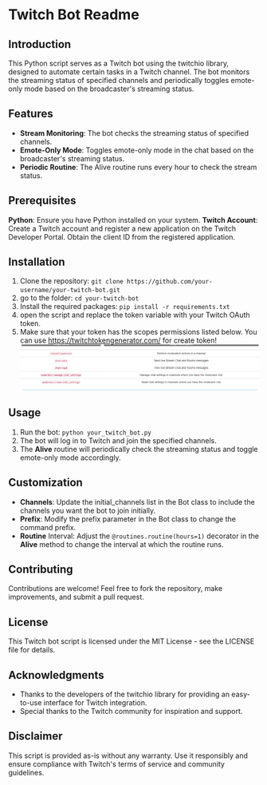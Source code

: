 
# Twitch Bot Readme
## Introduction
This Python script serves as a Twitch bot using the twitchio library, designed to automate certain tasks in a Twitch channel. The bot monitors the streaming status of specified channels and periodically toggles emote-only mode based on the broadcaster's streaming status.

## Features
* **Stream Monitoring**: The bot checks the streaming status of specified channels.
* **Emote-Only Mode**: Toggles emote-only mode in the chat based on the broadcaster's streaming status.
* **Periodic Routine**: The Alive routine runs every hour to check the stream status.
## Prerequisites
**Python**: Ensure you have Python installed on your system.
**Twitch Account**: Create a Twitch account and register a new application on the Twitch Developer Portal. Obtain the client ID from the registered application.
## Installation
1) Clone the repository:
`git clone https://github.com/your-username/your-twitch-bot.git`
2) go to the folder: `cd your-twitch-bot`
3) Install the required packages:
`pip install -r requirements.txt`
4) open the script and replace the token variable with your Twitch OAuth token.
5) Make sure that your token has the scopes permissions listed below. You can use https://twitchtokengenerator.com/ for create token! ![](Images/Permissions.png)
## Usage
1) Run the bot:
`python your_twitch_bot.py`
2) The bot will log in to Twitch and join the specified channels.
3) The **Alive** routine will periodically check the streaming status and toggle emote-only mode accordingly.
## Customization
* **Channels**: Update the initial_channels list in the Bot class to include the channels you want the bot to join initially.
* **Prefix**: Modify the prefix parameter in the Bot class to change the command prefix.
* **Routine** Interval: Adjust the `@routines.routine(hours=1)` decorator in the **Alive** method to change the interval at which the routine runs.
## Contributing
Contributions are welcome! Feel free to fork the repository, make improvements, and submit a pull request.

## License
This Twitch bot script is licensed under the MIT License - see the LICENSE file for details.

## Acknowledgments
* Thanks to the developers of the twitchio library for providing an easy-to-use interface for Twitch integration.
* Special thanks to the Twitch community for inspiration and support.
## Disclaimer
This script is provided as-is without any warranty. Use it responsibly and ensure compliance with Twitch's terms of service and community guidelines.